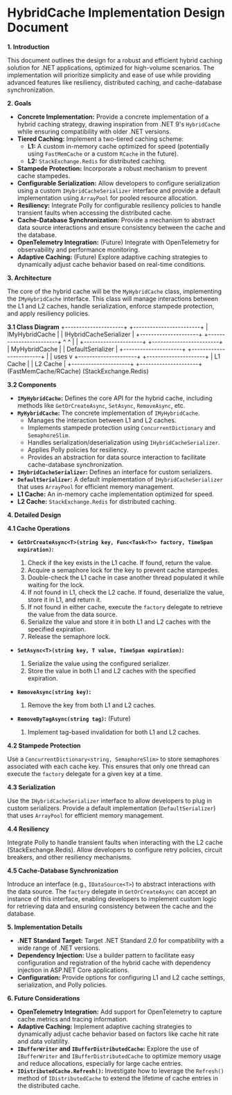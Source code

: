 # HybridCache Implementation Design Document

**1. Introduction**

This document outlines the design for a robust and efficient hybrid caching solution for .NET applications, optimized for high-volume scenarios. The implementation will prioritize simplicity and ease of use while providing advanced features like resiliency, distributed caching, and cache-database synchronization.

**2. Goals**

* **Concrete Implementation:** Provide a concrete implementation of a hybrid caching strategy, drawing inspiration from .NET 9's `HybridCache` while ensuring compatibility with older .NET versions.
* **Tiered Caching:** Implement a two-tiered caching scheme:
    * **L1:**  A custom in-memory cache optimized for speed (potentially using `FastMemCache` or a custom `RCache` in the future).
    * **L2:**  `StackExchange.Redis` for distributed caching.
* **Stampede Protection:**  Incorporate a robust mechanism to prevent cache stampedes.
* **Configurable Serialization:**  Allow developers to configure serialization using a custom `IHybridCacheSerializer` interface and provide a default implementation using `ArrayPool` for pooled resource allocation.
* **Resiliency:** Integrate Polly for configurable resiliency policies to handle transient faults when accessing the distributed cache.
* **Cache-Database Synchronization:**  Provide a mechanism to abstract data source interactions and ensure consistency between the cache and the database.
* **OpenTelemetry Integration:** (Future)  Integrate with OpenTelemetry for observability and performance monitoring.
* **Adaptive Caching:** (Future)  Explore adaptive caching strategies to dynamically adjust cache behavior based on real-time conditions.

**3. Architecture**

The core of the hybrid cache will be the `MyHybridCache` class, implementing the `IMyHybridCache` interface. This class will manage interactions between the L1 and L2 caches, handle serialization, enforce stampede protection, and apply resiliency policies.

**3.1 Class Diagram**
+---------------------+      +------------------------+
|   IMyHybridCache   |      |  IHybridCacheSerializer  |
+---------------------+      +------------------------+
^                       ^
|                       |
+---------------------+      +------------------------+
|    MyHybridCache    |      |  DefaultSerializer      |
+---------------------+      +------------------------+
|
| uses
v
+---------------------+      +---------------------+
|       L1 Cache      |      |      L2 Cache       |
+---------------------+      +---------------------+
(FastMemCache/RCache)     (StackExchange.Redis)

**3.2 Components**

* **`IMyHybridCache`:**  Defines the core API for the hybrid cache, including methods like `GetOrCreateAsync`, `SetAsync`, `RemoveAsync`, etc.
* **`MyHybridCache`:** The concrete implementation of `IMyHybridCache`.
    * Manages the interaction between L1 and L2 caches.
    * Implements stampede protection using `ConcurrentDictionary` and `SemaphoreSlim`.
    * Handles serialization/deserialization using `IHybridCacheSerializer`.
    * Applies Polly policies for resiliency.
    * Provides an abstraction for data source interaction to facilitate cache-database synchronization.
* **`IHybridCacheSerializer`:** Defines an interface for custom serializers.
* **`DefaultSerializer`:**  A default implementation of `IHybridCacheSerializer` that uses `ArrayPool` for efficient memory management.
* **L1 Cache:** An in-memory cache implementation optimized for speed.
* **L2 Cache:**  `StackExchange.Redis` for distributed caching.

**4.  Detailed Design**

**4.1 Cache Operations**

* **`GetOrCreateAsync<T>(string key, Func<Task<T>> factory, TimeSpan expiration)`:**
    1. Check if the key exists in the L1 cache. If found, return the value.
    2. Acquire a semaphore lock for the key to prevent cache stampedes.
    3. Double-check the L1 cache in case another thread populated it while waiting for the lock.
    4. If not found in L1, check the L2 cache. If found, deserialize the value, store it in L1, and return it.
    5. If not found in either cache, execute the `factory` delegate to retrieve the value from the data source.
    6. Serialize the value and store it in both L1 and L2 caches with the specified expiration.
    7. Release the semaphore lock.

* **`SetAsync<T>(string key, T value, TimeSpan expiration)`:**
    1. Serialize the value using the configured serializer.
    2. Store the value in both L1 and L2 caches with the specified expiration.

* **`RemoveAsync(string key)`:**
    1. Remove the key from both L1 and L2 caches.

* **`RemoveByTagAsync(string tag)`:** (Future) 
    1. Implement tag-based invalidation for both L1 and L2 caches.

**4.2 Stampede Protection**

Use a `ConcurrentDictionary<string, SemaphoreSlim>` to store semaphores associated with each cache key. This ensures that only one thread can execute the `factory` delegate for a given key at a time.

**4.3 Serialization**

Use the `IHybridCacheSerializer` interface to allow developers to plug in custom serializers. Provide a default implementation (`DefaultSerializer`) that uses `ArrayPool` for efficient memory management.

**4.4 Resiliency**

Integrate Polly to handle transient faults when interacting with the L2 cache (StackExchange.Redis). Allow developers to configure retry policies, circuit breakers, and other resiliency mechanisms.

**4.5 Cache-Database Synchronization**

Introduce an interface (e.g., `IDataSource<T>`) to abstract interactions with the data source. The `factory` delegate in `GetOrCreateAsync` can accept an instance of this interface, enabling developers to implement custom logic for retrieving data and ensuring consistency between the cache and the database.

**5.  Implementation Details**

* **.NET Standard Target:** Target .NET Standard 2.0 for compatibility with a wide range of .NET versions.
* **Dependency Injection:** Use a builder pattern to facilitate easy configuration and registration of the hybrid cache with dependency injection in ASP.NET Core applications.
* **Configuration:** Provide options for configuring L1 and L2 cache settings, serialization, and Polly policies.

**6. Future Considerations**

* **OpenTelemetry Integration:** Add support for OpenTelemetry to capture cache metrics and tracing information.
* **Adaptive Caching:** Implement adaptive caching strategies to dynamically adjust cache behavior based on factors like cache hit rate and data volatility.
* **`IBufferWriter` and `IBufferDistributedCache`:** Explore the use of `IBufferWriter` and `IBufferDistributedCache` to optimize memory usage and reduce allocations, especially for large cache entries.
* **`IDistributedCache.Refresh()`:**  Investigate how to leverage the `Refresh()` method of `IDistributedCache` to extend the lifetime of cache entries in the distributed cache.